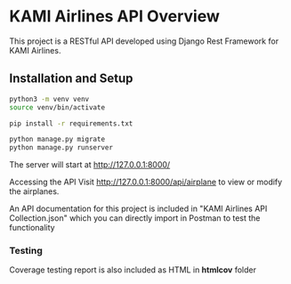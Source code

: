 # KAMI Airlines API Overview

This project is a RESTful API developed using Django Rest Framework for KAMI Airlines.


## Installation and Setup

```bash
python3 -m venv venv
source venv/bin/activate
```

```bash
pip install -r requirements.txt
```

```bash
python manage.py migrate
python manage.py runserver
```

The server will start at http://127.0.0.1:8000/

Accessing the API
Visit http://127.0.0.1:8000/api/airplane to view or modify the airplanes.

An API documentation for this project is included in "KAMI Airlines API Collection.json" which you can directly import in Postman to test the functionality

### Testing
Coverage testing report is also included as HTML in **htmlcov** folder